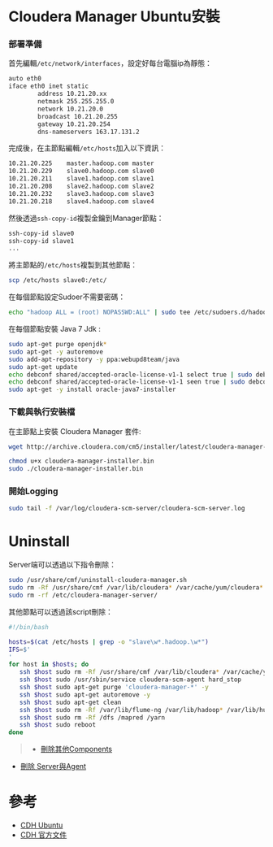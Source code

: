# Cloudera Manager Ubuntu安裝
### 部署準備
首先編輯```/etc/network/interfaces```，設定好每台電腦ip為靜態：
```txt
auto eth0
iface eth0 inet static
        address 10.21.20.xx
        netmask 255.255.255.0
        network 10.21.20.0
        broadcast 10.21.20.255
        gateway 10.21.20.254
        dns-nameservers 163.17.131.2
```
完成後，在主節點編輯```/etc/hosts```加入以下資訊：
```txt
10.21.20.225	master.hadoop.com master
10.21.20.229    slave0.hadoop.com slave0
10.21.20.211    slave1.hadoop.com slave1
10.21.20.208    slave2.hadoop.com slave2
10.21.20.232    slave3.hadoop.com slave3
10.21.20.218    slave4.hadoop.com slave4
```
然後透過```ssh-copy-id```複製金鑰到Manager節點：
```sh
ssh-copy-id slave0
ssh-copy-id slave1
...
```
將主節點的```/etc/hosts```複製到其他節點：
```sh
scp /etc/hosts slave0:/etc/
```
在每個節點設定Sudoer不需要密碼：
```sh
echo "hadoop ALL = (root) NOPASSWD:ALL" | sudo tee /etc/sudoers.d/hadoop && sudo chmod 440 /etc/sudoers.d/hadoop
```
在每個節點安裝 Java 7 Jdk :
```sh
sudo apt-get purge openjdk*
sudo apt-get -y autoremove
sudo add-apt-repository -y ppa:webupd8team/java
sudo apt-get update
echo debconf shared/accepted-oracle-license-v1-1 select true | sudo debconf-set-selections
echo debconf shared/accepted-oracle-license-v1-1 seen true | sudo debconf-set-selections
sudo apt-get -y install oracle-java7-installer
```

### 下載與執行安裝檔
在主節點上安裝 Cloudera Manager 套件:
```sh
wget http://archive.cloudera.com/cm5/installer/latest/cloudera-manager-installer.bin

chmod u+x cloudera-manager-installer.bin
sudo ./cloudera-manager-installer.bin
```
### 開始Logging
```sh
sudo tail -f /var/log/cloudera-scm-server/cloudera-scm-server.log
```


# Uninstall
Server端可以透過以下指令刪除：
```sh
sudo /usr/share/cmf/uninstall-cloudera-manager.sh
sudo rm -Rf /usr/share/cmf /var/lib/cloudera* /var/cache/yum/cloudera*
sudo rm -rf /etc/cloudera-manager-server/
```

其他節點可以透過該script刪除：
```sh
#!/bin/bash

hosts=$(cat /etc/hosts | grep -o "slave\w*.hadoop.\w*")
IFS=$'
'
for host in $hosts; do
   ssh $host sudo rm -Rf /usr/share/cmf /var/lib/cloudera* /var/cache/yum/cloudera*
   ssh $host sudo /usr/sbin/service cloudera-scm-agent hard_stop
   ssh $host sudo apt-get purge 'cloudera-manager-*' -y
   ssh $host sudo apt-get autoremove -y
   ssh $host sudo apt-get clean
   ssh $host sudo rm -Rf /var/lib/flume-ng /var/lib/hadoop* /var/lib/hue /var/lib/oozie /var/lib/solr /var/lib/sqoop*
   ssh $host sudo rm -Rf /dfs /mapred /yarn
   ssh $host sudo reboot
done
```
> * [刪除其他Components](http://www.cloudera.com/content/cloudera/en/documentation/cdh5/v5-0-0/CDH5-Installation-Guide/cdh5ig_cdh_comp_uninstall.html)
* [刪除 Server與Agent](http://www.cloudera.com/content/cloudera/en/documentation/core/latest/topics/cm_ig_uninstall_cm.html)


# 參考
* [CDH Ubuntu](http://www.bogotobogo.com/Hadoop/BigData_hadoop_CDH5_Install.php)
* [CDH 官方文件](http://www.cloudera.com/content/cloudera/en/documentation/core/latest/topics/cdh_ig_cdh5_install.html)


